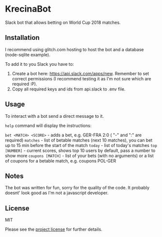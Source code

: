 # KrecinaBot

Slack bot that allows betting on World Cup 2018 matches. 

## Installation
I recommend using glitch.com hosting to host the bot and a database (node-sqlite example).

To add it to you Slack you have to:
1. Create a bot here: https://api.slack.com/apps/new. Remember to set correct permissions (I recommend testing it as I'm not sure which are required :P). 
2. Copy all required keys and ids from api.slack to .env file.

## Usage

To interact with a bot send a direct message to it.

`help` command will display the instructions:

`bet <MATCH> <SCORE>` - adds a bet, e.g. GER-FRA 2:0 ( \"-\" and \":\" are required)
`matches` - list of betable matches (next 10 matches), you can bet up to 15 min before the start of the match
`today` - list of today's matches
`top [NUMBER]` - current scores, shows top 10 users by default, pass a number to show more
`coupons [MATCH]` - list of your bets (with no arguments) or a list of coupons for a betable match, e.g. coupons POL-GER

## Notes
The bot was written for fun, sorry for the quality of the code. It probably doesnt' look good as I'm not a javascript developer.

## License

MIT

Please see the [project license](LICENSE.md) for further details.
